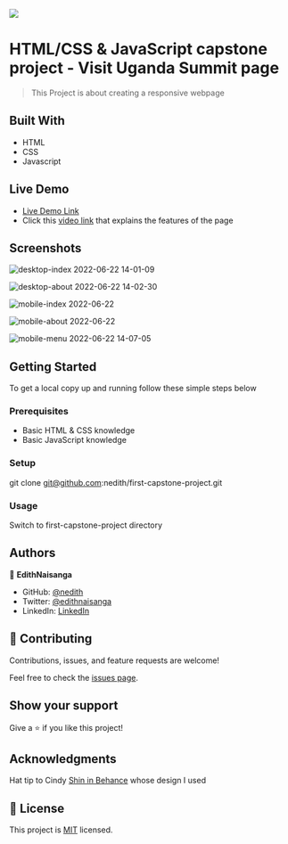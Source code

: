 ![](https://img.shields.io/badge/Microverse-blueviolet)

# HTML/CSS & JavaScript capstone project - Visit Uganda Summit page

> This Project is about creating a responsive webpage

## Built With

- HTML
- CSS
- Javascript

## Live Demo 

- [Live Demo Link]( https://nedith.github.io/first-capstone-project/)
- Click this [video link](https://www.loom.com/share/6036d82523bf4bf89f2c28e6bfc3c0d8) that explains the features of the page

## Screenshots

![desktop-index 2022-06-22 14-01-09](https://user-images.githubusercontent.com/82018089/175014933-8e6b6006-ebe1-4091-8751-6a5a9413db72.png)

![desktop-about 2022-06-22 14-02-30](https://user-images.githubusercontent.com/82018089/175015135-5e64400f-2f0e-45de-8ad1-cb742d65446d.png)

![mobile-index 2022-06-22](https://user-images.githubusercontent.com/82018089/175015169-f72a3898-be8d-49c1-a583-29fd70f7e9f8.png)

![mobile-about 2022-06-22](https://user-images.githubusercontent.com/82018089/175015227-61790d30-338c-4e30-ac26-e73dc4cb1e1f.png)

![mobile-menu 2022-06-22 14-07-05](https://user-images.githubusercontent.com/82018089/175015271-47c9374c-adaf-4aa1-8f99-3a655e34c92d.png)

## Getting Started

To get a local copy up and running follow these simple steps below

### Prerequisites

- Basic HTML & CSS knowledge
- Basic JavaScript knowledge

### Setup
git clone git@github.com:nedith/first-capstone-project.git

### Usage

Switch to first-capstone-project directory

## Authors

👤 **EdithNaisanga**

- GitHub: [@nedith](https://github.com/nedith)
- Twitter: [@edithnaisanga](https://twitter.com/edithnaisanga)
- LinkedIn: [LinkedIn](https://linkedin.com/in/https://www.linkedin.com/in/edith-naisanga-19396856/)

## 🤝 Contributing

Contributions, issues, and feature requests are welcome!

Feel free to check the [issues page](https://github.com/nedith/first-capstone-project/issues).

## Show your support

Give a ⭐️ if you like this project!

## Acknowledgments

Hat tip to Cindy [Shin in Behance](https://www.behance.net/adagio07) whose design I used

## 📝 License

This project is [MIT](./MIT.md) licensed.
